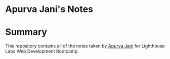 # Apurva Jani's Notes

# Summary
This repository contains all of the notes taken by [Apurva Jani](https://github.com/janiapurva/lighthouse-web-notes) for Lighthouse Labs Web Development Bootcamp.
